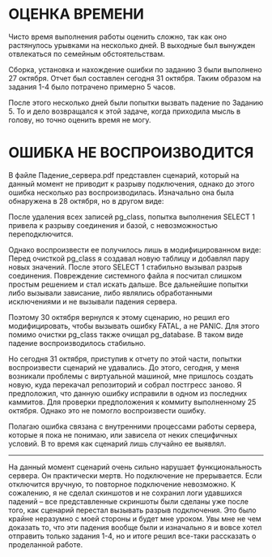 # ОЦЕНКА ВРЕМЕНИ
Чисто время выполнения работы оценить сложно, так как оно растянулось урывками на несколько дней. 
В выходные был вынужден отвлекаться по семейным обстоятельствам. 

Сборка, установка и нахождение ошибки по заданию 3 были выполнено 27 октября. Отчет был составлен сегодня 31 октября.
Таким образом на задания 1-4 было потрачено примерно 5 часов.

После этого несколько дней были попытки вызвать падение по Заданию 5. То и дело возвращался к этой задаче, 
когда приходила мысль в голову, но точно оценить время не могу.

# ОШИБКА НЕ ВОСПРОИЗВОДИТСЯ 
В файле Падение_сервера.pdf представлен сценарий, который на данный момент не приводит к разрыву подключения, 
однако до этого ошибка несколько раз воспроизводилась. 
Изначально она была обнаружена в 28 октября, но в другом виде:

   После удаления всех записей pg_class, попытка выполнения SELECT 1 привела к разрыву соединения и базой, 
   с невозможностью переподключится.
    
Однако воспроизвести ее получилось лишь в модифицированном виде: Перед очисткой pg_class я создавал новую таблицу и добавлял пару новых значений. 
После этого SELECT 1 стабильно вызывал разрыв соединения.
Повреждение системного файла я посчитал слишком простым решением и стал искать дальше. Все дальнейшие попытки либо вызывали зависание, 
либо являлись обработанными исключениями и не вызывали падения сервера.

Поэтому 30 октября вернулся к этому сценарию, но решил его модифицировать, чтобы вызывать ошибку FATAL, а не PANIC. 
Для этого помимо очистки pg_class также очищал pg_database.
В таком виде падение воспроизводилось стабильно.

Но сегодня 31 октября, приступив к отчету по этой части, попытки воспроизвести сценарий не удавались. 
До этого, сегодня, у меня возникали проблемы с виртуальной машиной, мне пришлось создать новую, 
куда перекачал репозиторий и собрал постгресс заново. Я предположил, что данную ошибку исправили в одном из последних каммитов. 
Для проверки предположения к коммиту выполненному 25 октября. Однако это не помогло воспроизвести ошибку.

Полагаю ошибка связана с внутренними процессами работы сервера, которые я пока не понимаю, или зависела от неких специфичных условий. 
В то время как сценарий лишь случайно ее выявлял.

*****

На данный момент сценарий очень сильно нарушает функциональность сервера. Он практически мертв. Но подключение не прерывается. 
Если отключится вручную, то повторное подключение невозможно.
К сожалению, я не сделал скиншотов и не сохранил логи удавшихся падений – все представленные скриншоты были сделаны уже после того, 
как сценарий перестал вызывать разрыв подключения. Это было крайне неразумно с моей стороны и будет мне уроком. 
Увы мне не чем доказать то, что эти падения вообще были и изначально я и вовсе хотел отправить только задания 1-4, 
но и итоге решил все-таки рассказать о проделанной работе.
